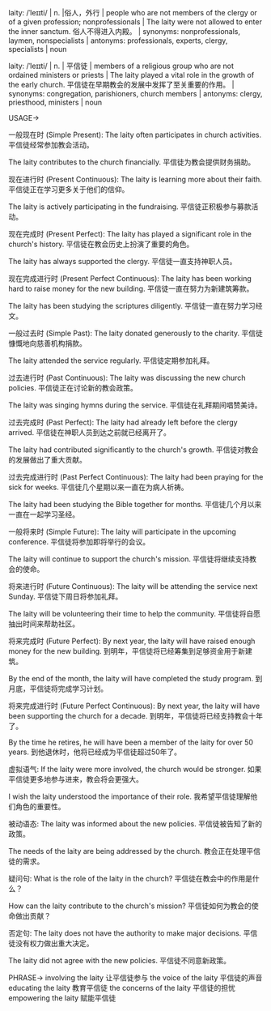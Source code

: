 laity: /ˈleɪɪti/ | n. |俗人，外行 |  people who are not members of the clergy or of a given profession; nonprofessionals | The laity were not allowed to enter the inner sanctum. 俗人不得进入内殿。 | synonyms: nonprofessionals, laymen, nonspecialists | antonyms: professionals, experts, clergy, specialists | noun

laity: /ˈleɪɪti/ | n. | 平信徒 | members of a religious group who are not ordained ministers or priests | The laity played a vital role in the growth of the early church. 平信徒在早期教会的发展中发挥了至关重要的作用。 | synonyms:  congregation, parishioners, church members | antonyms: clergy, priesthood, ministers | noun


USAGE->

一般现在时 (Simple Present):
The laity often participates in church activities.  平信徒经常参加教会活动。

The laity contributes to the church financially.  平信徒为教会提供财务捐助。


现在进行时 (Present Continuous):
The laity is learning more about their faith. 平信徒正在学习更多关于他们的信仰。

The laity is actively participating in the fundraising. 平信徒正积极参与募款活动。


现在完成时 (Present Perfect):
The laity has played a significant role in the church's history. 平信徒在教会历史上扮演了重要的角色。

The laity has always supported the clergy. 平信徒一直支持神职人员。


现在完成进行时 (Present Perfect Continuous):
The laity has been working hard to raise money for the new building. 平信徒一直在努力为新建筑筹款。

The laity has been studying the scriptures diligently. 平信徒一直在努力学习经文。


一般过去时 (Simple Past):
The laity donated generously to the charity. 平信徒慷慨地向慈善机构捐款。

The laity attended the service regularly. 平信徒定期参加礼拜。


过去进行时 (Past Continuous):
The laity was discussing the new church policies. 平信徒正在讨论新的教会政策。

The laity was singing hymns during the service. 平信徒在礼拜期间唱赞美诗。


过去完成时 (Past Perfect):
The laity had already left before the clergy arrived. 平信徒在神职人员到达之前就已经离开了。

The laity had contributed significantly to the church's growth. 平信徒对教会的发展做出了重大贡献。


过去完成进行时 (Past Perfect Continuous):
The laity had been praying for the sick for weeks. 平信徒几个星期以来一直在为病人祈祷。

The laity had been studying the Bible together for months. 平信徒几个月以来一直在一起学习圣经。


一般将来时 (Simple Future):
The laity will participate in the upcoming conference. 平信徒将参加即将举行的会议。

The laity will continue to support the church's mission. 平信徒将继续支持教会的使命。


将来进行时 (Future Continuous):
The laity will be attending the service next Sunday. 平信徒下周日将参加礼拜。

The laity will be volunteering their time to help the community. 平信徒将自愿抽出时间来帮助社区。


将来完成时 (Future Perfect):
By next year, the laity will have raised enough money for the new building. 到明年，平信徒将已经筹集到足够资金用于新建筑。

By the end of the month, the laity will have completed the study program. 到月底，平信徒将完成学习计划。


将来完成进行时 (Future Perfect Continuous):
By next year, the laity will have been supporting the church for a decade. 到明年，平信徒将已经支持教会十年了。

By the time he retires, he will have been a member of the laity for over 50 years. 到他退休时，他将已经成为平信徒超过50年了。


虚拟语气:
If the laity were more involved, the church would be stronger. 如果平信徒更多地参与进来，教会将会更强大。

I wish the laity understood the importance of their role. 我希望平信徒理解他们角色的重要性。


被动语态:
The laity was informed about the new policies. 平信徒被告知了新的政策。

The needs of the laity are being addressed by the church. 教会正在处理平信徒的需求。


疑问句:
What is the role of the laity in the church? 平信徒在教会中的作用是什么？

How can the laity contribute to the church's mission? 平信徒如何为教会的使命做出贡献？


否定句:
The laity does not have the authority to make major decisions. 平信徒没有权力做出重大决定。

The laity did not agree with the new policies. 平信徒不同意新政策。


PHRASE->
involving the laity  让平信徒参与
the voice of the laity 平信徒的声音
educating the laity 教育平信徒
the concerns of the laity 平信徒的担忧
empowering the laity 赋能平信徒
